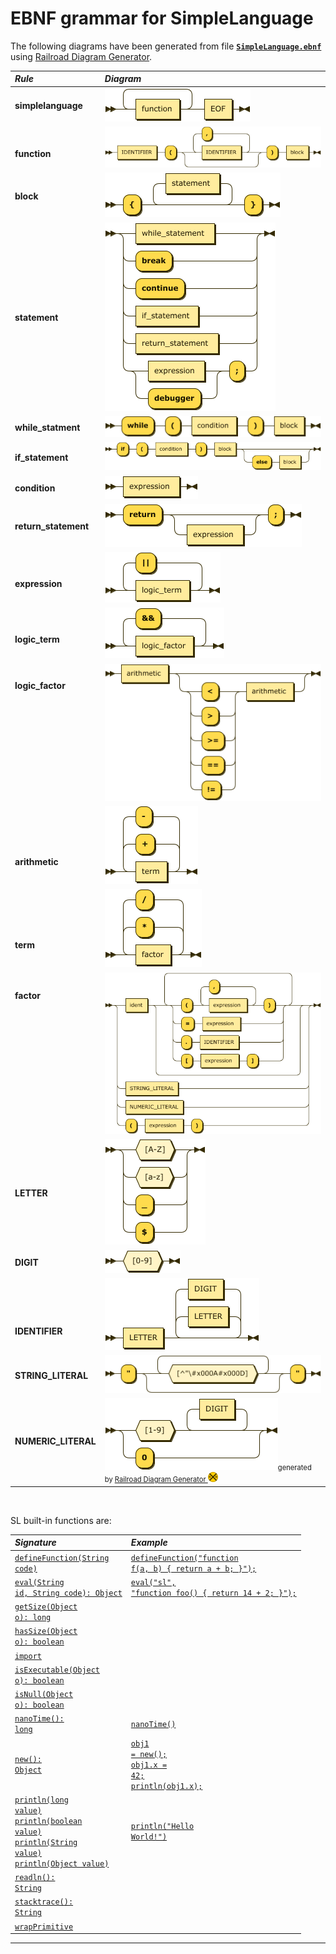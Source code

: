 # EBNF grammar for SimpleLanguage

The following diagrams have been generated from file [**`SimpleLanguage.ebnf`**](SimpleLanguage.ebnf) using [Railroad Diagram Generator](https://www.bottlecaps.de/rr/ui).

| *Rule* | *Diagram* |
| :----- | :-------- |
| **simplelanguage** | <img src="diagram/simplelanguage.png" /> |
| <br/>**function** | <img src="diagram/function.png" /> |
| **block** | <img src="diagram/block.png" /> |
| **statement** | <img src="diagram/statement.png" /> |
| **while_statment** | <img src="diagram/while_statement.png" /> |
| **if_statement** | <img src="diagram/if_statement.png" /> |
| **condition** | <img src="diagram/condition.png" /> |
| **return_statement** | <img src="diagram/return_statement.png" /> |
| <br/>**expression** |  <img src="diagram/expression.png" /> |
| <br/>**logic_term** |  <img src="diagram/logic_term.png" /> |
| **logic_factor**<br/><br/><br/><br/><br/><br/><br/><br/><br/><br/> | <img src="diagram/logic_factor.png" /> |
| <br/><br/><br/>**arithmetic** | <img src="diagram/arithmetic.png" /> |
| <br/><br/><br/>**term** | <img src="diagram/term.png" /> |
| **factor**<br/><br/><br/><br/><br/><br/><br/><br/><br/><br/><br/><br/> | <img src="diagram/factor.png" /> |
| **LETTER** | <img src="diagram/LETTER.png" /> |
| **DIGIT** |  <img src="diagram/DIGIT.png" /> |
| <br/><br/><br/>**IDENTIFIER** | <img src="diagram/IDENTIFIER.png" /> |
| **STRING_LITERAL** | <img src="diagram/STRING_LITERAL.png" /> |
| **NUMERIC_LITERAL** | <img src="diagram/NUMERIC_LITERAL.png" /><span style="font-size:80%;">generated by <a name="Railroad-Diagram-Generator" title="https://www.bottlecaps.de/rr/ui" href="https://www.bottlecaps.de/rr/ui" target="_blank">Railroad Diagram Generator <img border="0" src="diagram/rr-1.59.1797.png" height="16" width="16"></a></span> |

<p>&nbsp;</p>

<p>
SL built-in functions are:
</p>

| *Signature* | *Example* |
| :---------- | :-------- |
| <a href="../../language/src/main/java/com/oracle/truffle/sl/builtins/SLDefineFunctionBuiltin.java" title="SLDefineFunctionBuiltin.java"><code>defineFunction(String code)</code></a> | <a href="../../language/tests/DefineFunction.sl" title="DefineFunction.sl"><code>defineFunction("function f(a, b) { return a + b; }");</code></a>
| <a href="../../language/src/main/java/com/oracle/truffle/sl/builtins/SLEvalBuiltin.java" title="SLEvalBuiltin.java"><code>eval(String id, String code): Object</code></a> | <a href="../../language/tests/Eval.sl" title="Eval.sl"><code>eval("sl", "function foo() { return 14 + 2; }");</code></a> |
| <a href="../../language/src/main/java/com/oracle/truffle/sl/builtins/SLGetSizeBuiltin.java" title="SLGetSizeBuiltin.java"><code>getSize(Object o): long</code></a> | &nbsp; |
| <a href="../../language/src/main/java/com/oracle/truffle/sl/builtins/SLHasSizeBuiltin.java" title="SLHasSizeBuiltin.java"><code>hasSize(Object o): boolean</code></a> | &nbsp; |
| <a href="../../language/src/main/java/com/oracle/truffle/sl/builtins/SLImportBuiltin.java" title="SLImportBuiltin.java"><code>import</code></a> | &nbsp; |
| <a href="../../language/src/main/java/com/oracle/truffle/sl/builtins/SLIsExecutableBuiltin.java" title="SLIsExecutableBuiltin.java"><code>isExecutable(Object o): boolean</code></a> | &nbsp; |
| <a href="../../language/src/main/java/com/oracle/truffle/sl/builtins/SLIsNullBuiltin.java" title="SLIsNullBuiltin.java"><code>isNull(Object o): boolean</code></a> | &nbsp; |
| <a href="../../language/src/main/java/com/oracle/truffle/sl/builtins/SLNanoTimeBuiltin.java"><code>nanoTime(): long</code></a> | <a href="../../language/tests/Builtins.sl" title="Builtins.sl"><code>nanoTime()</code></a> |
| <a href="../../language/src/main/java/com/oracle/truffle/sl/builtins/SLNewObjectBuiltin.java" title="SLNewObjectBuiltin.java"><code>new(): Object</code></a> | <a href="../../language/tests/Object.sl" title="Object.sl"><code>obj1 = new();</code><br/><code>obj1.x = 42;</code><br/><code>println(obj1.x);</code></a> |
| <a href="../../language/src/main/java/com/oracle/truffle/sl/builtins/SLPrintlnBuiltin.java" title="SLPrintlnBuiltin.java"><code>println(long value)</code><br/><code>println(boolean value)</code><br/><code>println(String value)</code><br/><code>println(Object value)</code></a> | <a href="../../language/tests/Builtins.sl" title="Builtins.sl"><code>println("Hello World!")</code></a> |
| <a href="../../language/src/main/java/com/oracle/truffle/sl/builtins/SLReadlnBuiltin.java" title="SLReadlnBuiltin.java"><code>readln(): String</code></a> | &nbsp; |
| <a href="../../language/src/main/java/com/oracle/truffle/sl/builtins/SLStackTraceBuiltin.java" title="SLStackTraceBuiltin.java"><code>stacktrace(): String</code></a> | &nbsp; |
| <a href="../../language/src/main/java/com/oracle/truffle/sl/builtins/SLWrapPrimitiveBuiltin.java" title="SLWrapPrimitiveBuiltin.java"><code>wrapPrimitive</code></a> | &nbsp; |

***

